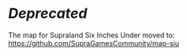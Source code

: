 # _Deprecated_
The map for Supraland Six Inches Under moved to:  
https://github.com/SupraGamesCommunity/map-siu
